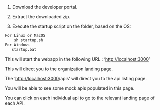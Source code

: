 1.  Download the developer portal.
    
2.  Extract the downloaded zip.
    
3.  Execute the startup script on the <DEV-PORTAL-HOME> folder, based on the OS:
    
``` bash
For Linux or MacOS
    sh startup.sh
For Windows
   startup.bat 
```

This will start the webapp in the following URL : ‘[http://localhost:3000](http://localhost:3000)’

This will direct you to the organization landing page.

The ‘[http://localhost:3000](http://localhost:3000)/apis’ will direct you to the api listing page.

You will be able to see some mock apis populated in this page.

You can click on each individual api to go to the relevant landing page of each API.
